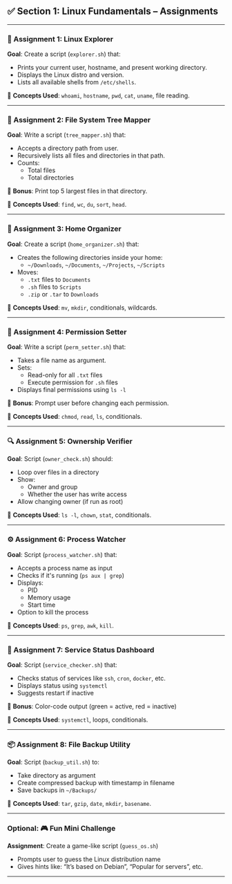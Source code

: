 ## ✅ **Section 1: Linux Fundamentals – Assignments**

---

### **📝 Assignment 1: Linux Explorer**
**Goal**: Create a script (`explorer.sh`) that:
- Prints your current user, hostname, and present working directory.
- Displays the Linux distro and version.
- Lists all available shells from `/etc/shells`.

🔧 **Concepts Used**: `whoami`, `hostname`, `pwd`, `cat`, `uname`, file reading.

---

### **📁 Assignment 2: File System Tree Mapper**
**Goal**: Write a script (`tree_mapper.sh`) that:
- Accepts a directory path from user.
- Recursively lists all files and directories in that path.
- Counts:
  - Total files
  - Total directories

🧠 **Bonus**: Print top 5 largest files in that directory.

🔧 **Concepts Used**: `find`, `wc`, `du`, `sort`, `head`.

---

### **📂 Assignment 3: Home Organizer**
**Goal**: Create a script (`home_organizer.sh`) that:
- Creates the following directories inside your home:
  - `~/Downloads`, `~/Documents`, `~/Projects`, `~/Scripts`
- Moves:
  - `.txt` files to `Documents`
  - `.sh` files to `Scripts`
  - `.zip` or `.tar` to `Downloads`

🔧 **Concepts Used**: `mv`, `mkdir`, conditionals, wildcards.

---

### **🔐 Assignment 4: Permission Setter**
**Goal**: Write a script (`perm_setter.sh`) that:
- Takes a file name as argument.
- Sets:
  - Read-only for all `.txt` files
  - Execute permission for `.sh` files
- Displays final permissions using `ls -l`

🧠 **Bonus**: Prompt user before changing each permission.

🔧 **Concepts Used**: `chmod`, `read`, `ls`, conditionals.

---

### **🔍 Assignment 5: Ownership Verifier**
**Goal**: Script (`owner_check.sh`) should:
- Loop over files in a directory
- Show:
  - Owner and group
  - Whether the user has write access
- Allow changing owner (if run as root)

🔧 **Concepts Used**: `ls -l`, `chown`, `stat`, conditionals.

---

### **⚙️ Assignment 6: Process Watcher**
**Goal**: Script (`process_watcher.sh`) that:
- Accepts a process name as input
- Checks if it's running (`ps aux | grep`)
- Displays:
  - PID
  - Memory usage
  - Start time
- Option to kill the process

🔧 **Concepts Used**: `ps`, `grep`, `awk`, `kill`.

---

### **🧰 Assignment 7: Service Status Dashboard**
**Goal**: Script (`service_checker.sh`) that:
- Checks status of services like `ssh`, `cron`, `docker`, etc.
- Displays status using `systemctl`
- Suggests restart if inactive

🧠 **Bonus**: Color-code output (green = active, red = inactive)

🔧 **Concepts Used**: `systemctl`, loops, conditionals.

---

### **📦 Assignment 8: File Backup Utility**
**Goal**: Script (`backup_util.sh`) to:
- Take directory as argument
- Create compressed backup with timestamp in filename
- Save backups in `~/Backups/`

🔧 **Concepts Used**: `tar`, `gzip`, `date`, `mkdir`, `basename`.

---

### Optional: 🎮 **Fun Mini Challenge**
**Assignment**: Create a game-like script (`guess_os.sh`)
- Prompts user to guess the Linux distribution name
- Gives hints like: “It’s based on Debian”, “Popular for servers”, etc.

---
